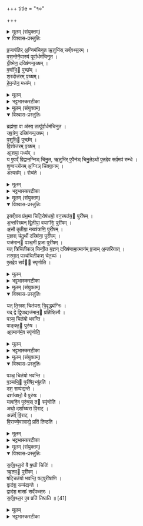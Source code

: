 +++
title = "१०"

+++


<details><summary>मूलम् (संयुक्तम्)</summary>

प्र॒जाप॑तिर॒ग्निम॑चिनुत॒र्तुभि॑स्सव्ँवथ्स॒रव्ँव॑स॒न्तेनै॒वास्य॑ पूर्वा॒र्धम॑चिनुत ग्री॒ष्मेण॒ दख्षि॑णम्प॒ख्षव्ँव॒र्‌षाभि॒ पुच्छꣳ॑ श॒रदोत्त॑रम्प॒ख्षꣳ हे॑म॒न्तेन॒ मध्य॒म्...
</details>

<details open><summary>विश्वास-प्रस्तुतिः</summary>

प्र॒जाप॑तिर् अ॒ग्निम॑चिनुत ऋ॒तुभि॑स् सव्ँवथ्स॒रम् ।  
व॒स॒न्तेनै॒वास्य॑ पूर्वा॒र्धम॑चिनुत ।  
ग्री॒ष्मेण॒ दख्षि॑णम्प॒ख्षम् ।  
व॒र्षाभि॒ पुच्छ᳚म् ।  
श॒रदोत्त॑रम् प॒ख्षम्।  
हे॒म॒न्तेन॒ मध्य᳚म् ।  
</details>

<details><summary>मूलम्</summary>

प्र॒जाप॑तिर् अ॒ग्निम॑चिनुत ऋ॒तुभि॑स् सव्ँवथ्स॒रम् ।  
व॒स॒न्तेनै॒वास्य॑ पूर्वा॒र्धम॑चिनुत ।  
ग्री॒ष्मेण॒ दख्षि॑णम्प॒ख्षम् ।  
व॒र्षाभि॒ पुच्छ᳚म् ।  
श॒रदोत्त॑रम् प॒ख्षम्।  
हे॒म॒न्तेन॒ मध्य᳚म् ।  
</details>

<details><summary>भट्टभास्करटीका</summary>

1प्रजापतिरग्निमचिनुतेत्यादि ॥ संवत्सरमिति । सदृशप्रधानं यथा संवत्सरमृतुभिः स्पृष्टवानेवमग्निमपि ऋतुभिः वसन्तादिभिः अचिनुत । तत्प्रकारमाह - वसन्तेनैवेत्यादिना । तदृतुसमृद्धिप्रदत्वख्यापनाय स्तुतिरियम् ॥
</details>

<details><summary>मूलम् (संयुक्तम्)</summary>

ब्रह्म॑णा॒ वा अ॑स्य॒ तत्पू᳚र्वा॒र्धम॑चिनुत ख्ष॒त्रेण॒ दख्षि॑णम्प॒ख्षम्प॒शुभि॒ पुच्छ॑व्ँवि॒शोत्त॑रम्प॒ख्षमा॒शया॒ मध्य॒य्ँय ए॒वव्ँवि॒द्वान॒ग्निञ्चि॑नु॒त ऋ॒तुभि॑रे॒वैन॑ञ्चिनु॒तेऽथो॑ ए॒तदे॒व सर्व॒मव॑ [39]  
रु॒न्द्धे॒ शृ॒ण्वन्त्ये॑नम॒ग्निञ्चि॑क्या॒नमत्त्यन्न॒ꣳ॒ रोच॑त...
</details>

<details open><summary>विश्वास-प्रस्तुतिः</summary>

ब्रह्म॑णा॒ वा अ॑स्य॒ तत्पू᳚र्वा॒र्धम॑चिनुत ।  
ख्ष॒त्रेण॒ दख्षि॑णम्प॒ख्षम् ।  
प॒शुभि॒ पुच्छ᳚म् ।  
वि॒शोत्त॑रम् प॒ख्षम् ।  
आ॒शया॒ मध्य᳚म् ।  
य ए॒वव्ँ वि॒द्वान॒ग्निञ् चि॑नु॒त, ऋ॒तुभि॑र् ए॒वैन॑ञ् चिनु॒तेऽथो॑ ए॒तदे॒व सर्व॒मव॑ रुन्धे ।  
शृ॒ण्वन्त्ये॑नम् अ॒ग्निञ् चि॑क्या॒नम् ।  
अत्यन्न᳚म् । रोच॑ते ।   
</details>

<details><summary>मूलम्</summary>

ब्रह्म॑णा॒ वा अ॑स्य॒ तत्पू᳚र्वा॒र्धम॑चिनुत ।  
ख्ष॒त्रेण॒ दख्षि॑णम्प॒ख्षम् ।  
प॒शुभि॒ पुच्छ᳚म् ।  
वि॒शोत्त॑रम् प॒ख्षम् ।  
आ॒शया॒ मध्य᳚म् ।  
य ए॒वव्ँ वि॒द्वान॒ग्निञ् चि॑नु॒त, ऋ॒तुभि॑र् ए॒वैन॑ञ् चिनु॒तेऽथो॑ ए॒तदे॒व सर्व॒मव॑ रुन्धे ।  
शृ॒ण्वन्त्ये॑नम् अ॒ग्निञ् चि॑क्या॒नम् ।  
अत्यन्न᳚म् । रोच॑ते ।   
</details>

<details><summary>भट्टभास्करटीका</summary>

2इदानीं वसन्तादीनां सर्वार्थसाधनत्वं ख्यापयितुं द्वितीया स्तुतिः - ब्रह्मणा वा अस्येत्यादि ॥ वसन्तादिप्रधानत्वात् ब्राह्मणादीनां ब्राह्मणादिभिरेव अग्निश्चितो भवतीति प्रतिपादयति । आशा दिक्, बुद्धिर्वा तत्स्वभावा गृह्यन्ते । एवं विदित्वा चयने ऋतुभिरेव चितो भवति । अपि च एतत्सर्वं ब्राह्मणादिकमवरुन्धे विधेयीकरोति । ततश्शृण्वन्त्येनं अग्निं चितवन्तं अग्निश्चितोनेन महानुभावेनेति सर्वत्र ख्यातो भवति । पापेनापि ख्यातो भवति, यथा ग्रामो दग्धोनेन जाल्मेनेति; तत्राह - अन्नमत्त्यधिकं अस्यातिशयात् । किञ्च प्रजाभ्यो रोचते तेजस्व्येव भवति सर्वदा । समानवाक्ये पदात्परत्वान्निघाताभावः ॥
</details>

<details><summary>मूलम् (संयुक्तम्)</summary>

इ॒यव्ँवाव प्र॑थ॒मा चिति॒रोष॑धयो॒ वन॒स्पत॑य॒ पुरी॑षम॒न्तरि॑ख्षन्द्वि॒तीया॒ वयाꣳ॑सि॒ पुरी॑षम॒सौ तृ॒तीया॒ नख्ष॑त्राणि॒ पुरी॑षय्ँय॒ज्ञश्च॑तु॒र्थी दख्षि॑णा॒ पुरी॑ष॒य्ँयज॑मान पञ्च॒मी प्र॒जा पुरी॑ष॒य्ँयत्त्रिचि॑तीकञ्चिन्वी॒त य॒ज्ञन्दख्षि॑णामा॒त्मान॑म्प्र॒जाम॒न्तरि॑या॒त्तस्मा॒त्पञ्च॑चितीकश्चेत॒व्य॑ ए॒तदे॒व सर्व॑ स्पृणोति॒
</details>

<details open><summary>विश्वास-प्रस्तुतिः</summary>

इ॒यव्ँवाव प्र॑थ॒मा चिति॒रोष॑धयो॒ वन॒स्पत॑य॒ पुरी॑षम् ।  
अ॒न्तरि॑ख्षन् द्वि॒तीया॒ वयाꣳ॑सि॒ पुरी॑षम् ।  
अ॒सौ तृ॒तीया॒ नख्ष॑त्राणि॒ पुरी॑षम् ।  
य॒ज्ञश् च॑तु॒र्थी दख्षि॑णा॒ पुरी॑षम् ।  
यज॑मान पञ्च॒मी प्र॒जा पुरी॑षम् ।  
यत् त्रिचि॑तीकञ् चिन्वी॒त य॒ज्ञन् दख्षि॑णामा॒त्मान॑म् प्र॒जाम् अ॒न्तरि॑यात् ।  
तस्मा॒त् पञ्च॑चितीकश् चेत॒व्यः॑ ।  
ए॒तदे॒व सर्व॑ स्पृणोति ।  
</details>

<details><summary>मूलम्</summary>

इ॒यव्ँवाव प्र॑थ॒मा चिति॒रोष॑धयो॒ वन॒स्पत॑य॒ पुरी॑षम् ।  
अ॒न्तरि॑ख्षन् द्वि॒तीया॒ वयाꣳ॑सि॒ पुरी॑षम् ।  
अ॒सौ तृ॒तीया॒ नख्ष॑त्राणि॒ पुरी॑षम् ।  
य॒ज्ञश् च॑तु॒र्थी दख्षि॑णा॒ पुरी॑षम् ।  
यज॑मान पञ्च॒मी प्र॒जा पुरी॑षम् ।  
यत् त्रिचि॑तीकञ् चिन्वी॒त य॒ज्ञन् दख्षि॑णामा॒त्मान॑म् प्र॒जाम् अ॒न्तरि॑यात् ।  
तस्मा॒त् पञ्च॑चितीकश् चेत॒व्यः॑ ।  
ए॒तदे॒व सर्व॑ स्पृणोति ।  
</details>

<details><summary>भट्टभास्करटीका</summary>

3इयं वावेत्यादि ॥ पृथिव्यादिरूपेण प्रथमादीनां चितीनां चितिः ओषधिवनस्पत्यादिरूपेण च पुरीषाणाम् । यस्मादेवं तस्मात् यदिति । त्रिचितीकं चिन्वीत चतुर्थपञ्चमचित्यभावे तन्निमित्तं यज्ञं दक्षिणामात्मानं प्रजां चान्तरियात् विनाशयेत् । तस्मात्पञ्चचितीकश्चेतव्य इति । 'चितेः कपि' इति दीर्घत्वम् । पञ्चचितिकत्वे एतत् सर्वौषध्यादिकं यज्ञादिकं च स्पृणोति प्रीणयति रक्षतीत्यर्थः ॥
</details>

<details><summary>मूलम् (संयुक्तम्)</summary>

यत्ति॒स्रश्चित॑यः [40]  
त्रि॒वृद्ध्य॑ग्निर्यद्द्वे द्वि॒पाद्यज॑मान॒ प्रति॑ष्ठित्यै॒ पञ्च॒ चित॑यो भवन्ति॒ पाङ्क्त॒ पुरु॑ष आ॒त्मान॑मे॒व स्पृ॑णोति॒
</details>

<details open><summary>विश्वास-प्रस्तुतिः</summary>

यत् ति॒स्रश् चित॑यस् त्रि॒वृद्ध्य॑ग्निः ।  
यद् द्वे द्वि॒पाद्यज॑मान॒ प्रति॑ष्ठित्यै ।  
पञ्च॒ चित॑यो भवन्ति ।  
पाङ्क्त॒ पुरु॑ष ।  
आ॒त्मान॑मे॒व स्पृ॑णोति॒
</details>

<details><summary>मूलम्</summary>

यत् ति॒स्रश् चित॑यस् त्रि॒वृद्ध्य॑ग्निः ।  
यद् द्वे द्वि॒पाद्यज॑मान॒ प्रति॑ष्ठित्यै ।  
पञ्च॒ चित॑यो भवन्ति ।  
पाङ्क्त॒ पुरु॑ष ।  
आ॒त्मान॑मे॒व स्पृ॑णोति॒
</details>

<details><summary>भट्टभास्करटीका</summary>

4यत्तिस्र इति ॥ द्वित्वत्रित्वान्वयेनावयुत्य स्तुतिः । पञ्चेति । समुदायस्तुतिः । पङ्क्तिप्रभवः पाङ्कत्वादिति । पञ्चप्रभवत्वाद्वा । पङ्क्तिशब्द उत्सादिः ॥
</details>

<details><summary>मूलम् (संयुक्तम्)</summary>

पञ्च॒ चित॑यो भवन्ति प॒ञ्चभि॒ पुरी॑षैर॒भ्यू॑हति॒ दश॒ सम्प॑द्यन्ते॒ दशा᳚ख्षरो॒ वै पुरु॑षो॒ यावा॑ने॒व पुरु॑ष॒स्त स्पृ॑णो॒त्यथो॒ दशा᳚ख्षरा वि॒राडन्न॑व्ँवि॒राड्वि॒राज्ये॒वान्नाद्ये॒ प्रति॑ तिष्ठति
</details>

<details open><summary>विश्वास-प्रस्तुतिः</summary>

पञ्च॒ चित॑यो भवन्ति ।  
प॒ञ्चभि॒ पुरी॑षैर॒भ्यू॑हति ।  
दश॒ सम्प॑द्यन्ते ।  
दशा᳚ख्षरो॒ वै पुरु॑षः ।  
यावा॑ने॒व पुरु॑ष॒स् त स्पृ॑णोति ।  
अथो॒ दशा᳚ख्षरा वि॒राट् ।  
अन्न॑व्ँ वि॒राट् ।  
वि॒राज्ये॒वान्नाद्ये॒ प्रति॑ तिष्ठति ।  
</details>

<details><summary>मूलम्</summary>

पञ्च॒ चित॑यो भवन्ति ।  
प॒ञ्चभि॒ पुरी॑षैर॒भ्यू॑हति ।  
दश॒ सम्प॑द्यन्ते ।  
दशा᳚ख्षरो॒ वै पुरु॑षः ।  
यावा॑ने॒व पुरु॑ष॒स् त स्पृ॑णोति ।  
अथो॒ दशा᳚ख्षरा वि॒राट् ।  
अन्न॑व्ँ वि॒राट् ।  
वि॒राज्ये॒वान्नाद्ये॒ प्रति॑ तिष्ठति ।  
</details>

<details><summary>भट्टभास्करटीका</summary>

5पञ्च चितय इत्यादिना दशत्वं संपाद्य स्तौति । पुरीषैरभ्यूहनमुपरिछादनम् । दशाक्षर इति । अक्षराणां आत्मनो नव प्राणा अक्षराणि, नाभिर्दशमी । एवमेतैर्दशभिरक्षरैः तद्वान् पुरुषः । तस्माद्दशत्वान्वयात् सर्वमेवैनं पुरुषं स्पृणोति । अथो इत्यादि गतम् ॥
</details>

<details><summary>मूलम् (संयुक्तम्)</summary>

सव्ँवथ्स॒रो वै ष॒ष्ठी चिति॑र्‌ऋ॒तव॒ पुरी॑ष॒ꣳ॒ षट्चित॑यो भवन्ति॒ षट्पुरी॑षाणि॒ द्वाद॑श॒ सम्प॑द्यन्ते॒ द्वाद॑श॒ मासाः᳚ सव्ँवथ्स॒रस्स॑व्ँवथ्स॒र ए॒व प्रति॑ तिष्ठति ॥ [41]  
</details>

<details open><summary>विश्वास-प्रस्तुतिः</summary>

स॒व्ँव॒थ्स॒रो वै ष॒ष्ठी चितिः॑ ।  
ऋ॒तव॒ पुरी॑षम् ।  
षट्चित॑यो भवन्ति॒ षट्पुरी॑षाणि ।  
द्वाद॑श॒ सम्प॑द्यन्ते ।  
द्वाद॑श॒ मासाः᳚ सव्ँवथ्स॒रः ।  
स॒व्ँव॒थ्स॒र ए॒व प्रति॑ तिष्ठति ॥ [41]  
</details>

<details><summary>मूलम्</summary>

स॒व्ँव॒थ्स॒रो वै ष॒ष्ठी चितिः॑ ।  
ऋ॒तव॒ पुरी॑षम् ।  
षट्चित॑यो भवन्ति॒ षट्पुरी॑षाणि ।  
द्वाद॑श॒ सम्प॑द्यन्ते ।  
द्वाद॑श॒ मासाः᳚ सव्ँवथ्स॒रः ।  
स॒व्ँव॒थ्स॒र ए॒व प्रति॑ तिष्ठति ॥ [41]  
</details>

<details><summary>भट्टभास्करटीका</summary>

6संवत्सरो वा इत्यादि ॥ द्वादशस्तुतिः । पुरीषमिति षष्ठम् । तस्माद्द्वादशमासात्मके संवत्सरे प्रतिष्ठितो भवति ॥

इति पञ्चमे षष्ठे दशमोनुवाकः ॥  
</details>
